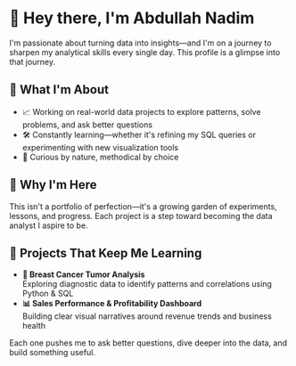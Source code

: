 # 👋 Hey there, I'm Abdullah Nadim

I'm passionate about turning data into insights—and I'm on a journey to sharpen my analytical skills every single day. This profile is a glimpse into that journey.

## 🎯 What I'm About

- 📈 Working on real-world data projects to explore patterns, solve problems, and ask better questions
- 🛠️ Constantly learning—whether it's refining my SQL queries or experimenting with new visualization tools
- 🧠 Curious by nature, methodical by choice

## 🌱 Why I'm Here

This isn't a portfolio of perfection—it's a growing garden of experiments, lessons, and progress. Each project is a step toward becoming the data analyst I aspire to be.

## 🔬 Projects That Keep Me Learning

- **🧬 Breast Cancer Tumor Analysis**  
  Exploring diagnostic data to identify patterns and correlations using Python & SQL  
- **📊 Sales Performance & Profitability Dashboard**  
  Building clear visual narratives around revenue trends and business health
  
Each one pushes me to ask better questions, dive deeper into the data, and build something useful.


